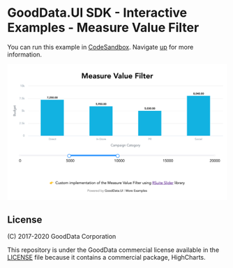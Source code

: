 # GoodData.UI SDK - Interactive Examples - Measure Value Filter

You can run this example in [CodeSandbox](https://codesandbox.io/s/github/gooddata/gooddata-ui-examples/tree/master/example-measurevaluefilter?file=/src/App/index.js). Navigate [up](https://github.com/gooddata/gooddata-ui-examples) for more information.

[![Measure Value Filter](/assets/example-localhost-measurevaluefilter.png)](https://codesandbox.io/s/github/gooddata/gooddata-ui-examples/tree/master/example-measurevaluefilter?file=/src/App/index.js)

## License

(C) 2017-2020 GoodData Corporation

This repository is under the GoodData commercial license available in the [LICENSE](LICENSE) file because it contains a commercial package, HighCharts.
